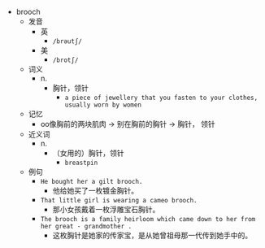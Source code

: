 - brooch
  - 发音
    - 英
      - `/brəutʃ/`
    - 美
      - `/brotʃ/`
  - 词义
    - n.
      - 胸针，领针
        - `a piece of jewellery that you fasten to your clothes, usually worn by women`
  - 记忆
    - oo像胸前的两块肌肉 → 别在胸前的胸针 → 胸针， 领针
  - 近义词
    - n.
      - （女用的）胸针，领针
        - `breastpin`
  - 例句
    - `He bought her a gilt brooch.`
      - 他给她买了一枚镀金胸针。
    - `That little girl is wearing a cameo brooch.`
      - 那小女孩戴着一枚浮雕宝石胸针。
    - `The brooch is a family heirloom which came down to her from her great - grandmother .`
      - 这枚胸针是她家的传家宝，是从她曾祖母那一代传到她手中的。

